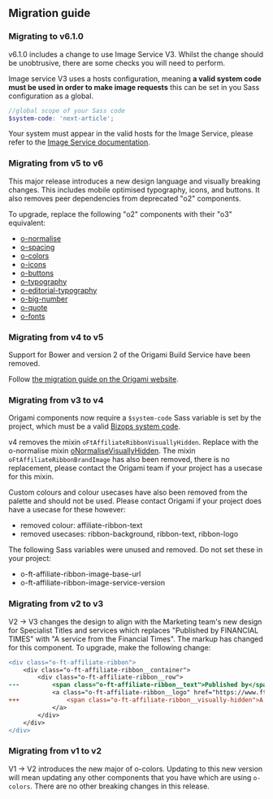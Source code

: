 ## Migration guide

### Migrating to v6.1.0

v6.1.0 includes a change to use Image Service V3. Whilst the change should be unobtrusive, there are some checks you will need to perform.

Image service V3 uses a hosts configuration, meaning **a valid system code must be used in order to make image requests** this can be set in you Sass configuration as a global.

```scss
//global scope of your Sass code
$system-code: 'next-article';
```

Your system must appear in the valid hosts for the Image Service, please refer to the [Image Service documentation](https://github.com/Financial-Times/image-service?tab=readme-ov-file#systems--hosts).

### Migrating from v5 to v6

This major release introduces a new design language and visually breaking changes. This includes mobile optimised typography, icons, and buttons. It also removes peer dependencies from deprecated "o2" components.

To upgrade, replace the following "o2" components with their "o3" equivalent:

- [o-normalise](../o-normalise/MIGRATION.md)
- [o-spacing](../o-spacing/MIGRATION.md)
- [o-colors](../o-colors/MIGRATION.md)
- [o-icons](../o-icons/MIGRATION.md)
- [o-buttons](../o-buttons/MIGRATION.md)
- [o-typography](../o-typography/MIGRATION.md)
- [o-editorial-typography](../o-editorial-typography/MIGRATION.md)
- [o-big-number](../o-big-number/MIGRATION.md)
- [o-quote](../o-quote/MIGRATION.md)
- [o-fonts](../o-fonts/MIGRATION.md)

### Migrating from v4 to v5

Support for Bower and version 2 of the Origami Build Service have been removed.

Follow [the migration guide on the Origami website](https://origami.ft.com/documentation/tutorials/bower-to-npm/).

### Migrating from v3 to v4

Origami components now require a `$system-code` Sass variable is set by the project, which must be a valid [Bizops system code](https://biz-ops.in.ft.com/list/Systems).

v4 removes the mixin `oFtAffiliateRibbonVisuallyHidden`. Replace with the o-normalise mixin [oNormaliseVisuallyHidden](https://registry.origami.ft.com/components/o-normalise/sassdoc). The mixin `oFtAffiliateRibbonBrandImage` has also been removed, there is no replacement, please contact the Origami team if your project has a usecase for this mixin.

Custom colours and colour usecases have also been removed from the palette and should not be used. Please contact Origami if your project does have a usecase for these however:

- removed colour: affiliate-ribbon-text
- removed usecases: ribbon-background, ribbon-text, ribbon-logo

The following Sass variables were unused and removed. Do not set these in your project:

- o-ft-affiliate-ribbon-image-base-url
- o-ft-affiliate-ribbon-image-service-version

### Migrating from v2 to v3

V2 -> V3 changes the design to align with the Marketing team's new design for Specialist Titles and services which replaces "Published by FINANCIAL TIMES" with "A service from the Financial Times".
The markup has changed for this component. To upgrade, make the following change:

```diff
<div class="o-ft-affiliate-ribbon">
	<div class="o-ft-affiliate-ribbon__container">
		<div class="o-ft-affiliate-ribbon__row">
---			<span class="o-ft-affiliate-ribbon__text">Published by</span>
			<a class="o-ft-affiliate-ribbon__logo" href="https://www.ft.com/" title="The Financial Times" target="_blank">
+++				<span class="o-ft-affiliate-ribbon__visually-hidden">A service from the Financial Times</span>
			</a>
		</div>
	</div>
</div>
```

### Migrating from v1 to v2

V1 -> V2 introduces the new major of o-colors. Updating to this new version will mean updating any other components that you have which are using `o-colors`. There are no other breaking changes in this release.
